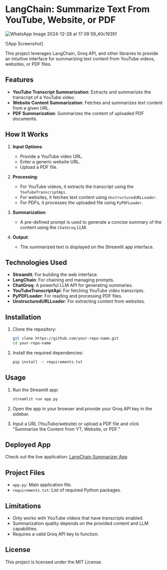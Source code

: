 # LangChain: Summarize Text From YouTube, Website, or PDF
![WhatsApp Image 2024-12-28 at 17 09 59_40c1935f](https://github.com/user-attachments/assets/8804381b-891f-4702-a463-f3dcfbe3bfdb)

![App Screenshot]




This project leverages LangChain, Groq API, and other libraries to provide an intuitive interface for summarizing text content from YouTube videos, websites, or PDF files.

## Features
- **YouTube Transcript Summarization**: Extracts and summarizes the transcript of a YouTube video.
- **Website Content Summarization**: Fetches and summarizes text content from a given URL.
- **PDF Summarization**: Summarizes the content of uploaded PDF documents.

## How It Works
1. **Input Options**:
   - Provide a YouTube video URL.
   - Enter a generic website URL.
   - Upload a PDF file.

2. **Processing**:
   - For YouTube videos, it extracts the transcript using the `YouTubeTranscriptApi`.
   - For websites, it fetches text content using `UnstructuredURLLoader`.
   - For PDFs, it processes the uploaded file using `PyPDFLoader`.

3. **Summarization**:
   - A pre-defined prompt is used to generate a concise summary of the content using the `ChatGroq` LLM.

4. **Output**:
   - The summarized text is displayed on the Streamlit app interface.

## Technologies Used
- **Streamlit**: For building the web interface.
- **LangChain**: For chaining and managing prompts.
- **ChatGroq**: A powerful LLM API for generating summaries.
- **YouTubeTranscriptApi**: For fetching YouTube video transcripts.
- **PyPDFLoader**: For reading and processing PDF files.
- **UnstructuredURLLoader**: For extracting content from websites.

## Installation
1. Clone the repository:
   ```bash
   git clone https://github.com/your-repo-name.git
   cd your-repo-name
   ```

2. Install the required dependencies:
   ```bash
   pip install -r requirements.txt
   ```

## Usage
1. Run the Streamlit app:
   ```bash
   streamlit run app.py
   ```

2. Open the app in your browser and provide your Groq API key in the sidebar.

3. Input a URL (YouTube/website) or upload a PDF file and click "Summarize the Content from YT, Website, or PDF."

## Deployed App
Check out the live application: [LangChain Summarizer App](https://youtube-url-pdf-summarizer-bny.streamlit.app/)

## Project Files
- `app.py`: Main application file.
- `requirements.txt`: List of required Python packages.

## Limitations
- Only works with YouTube videos that have transcripts enabled.
- Summarization quality depends on the provided content and LLM capabilities.
- Requires a valid Groq API key to function.

## License
This project is licensed under the MIT License.

